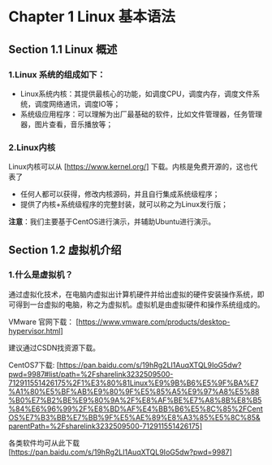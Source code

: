 Chapter 1 Linux 基本语法
=================================
## Section 1.1 Linux 概述
### 1.Linux 系统的组成如下：
- Linux系统内核：其提供最核心的功能，如调度CPU，调度内存，调度文件系统，调度网络通讯，调度IO等；
- 系统级应用程序：可以理解为出厂最基础的软件，比如文件管理器，任务管理器，图片查看，音乐播放等；

### 2.Linux内核
Linux内核可以从 [https://www.kernel.org/] 下载。内核是免费开源的，这也代表了
- 任何人都可以获得，修改内核源码，并且自行集成系统级程序；
- 提供了内核+系统级程序的完整封装，就可以称之为Linux发行版；

**注意**：我们主要基于CentOS进行演示，并辅助Ubuntu进行演示。

## Section 1.2 虚拟机介绍
### 1.什么是虚拟机？
通过虚拟化技术，在电脑内虚拟出计算机硬件并给出虚拟的硬件安装操作系统，即可得到一台虚拟的电脑，称之为虚拟机。虚拟机是由虚拟硬件和操作系统组成的。

VMware 官网下载：
[https://www.vmware.com/products/desktop-hypervisor.html]

建议通过CSDN找资源下载。

CentOS7下载:
[https://pan.baidu.com/s/19hRg2LI1AuqXTQL9IoG5dw?pwd=9987#list/path=%2Fsharelink3232509500-712911551426175%2F1%E3%80%81Linux%E9%9B%B6%E5%9F%BA%E7%A1%80%E5%BF%AB%E9%80%9F%E5%85%A5%E9%97%A8%E5%88%B0%E7%B2%BE%E9%80%9A%2F%E8%AF%BE%E7%A8%8B%E8%B5%84%E6%96%99%2F%E8%BD%AF%E4%BB%B6%E5%8C%85%2FCentOS%E7%B3%BB%E7%BB%9F%E5%AE%89%E8%A3%85%E5%8C%85&parentPath=%2Fsharelink3232509500-712911551426175]

各类软件均可从此下载
[https://pan.baidu.com/s/19hRg2LI1AuqXTQL9IoG5dw?pwd=9987]

